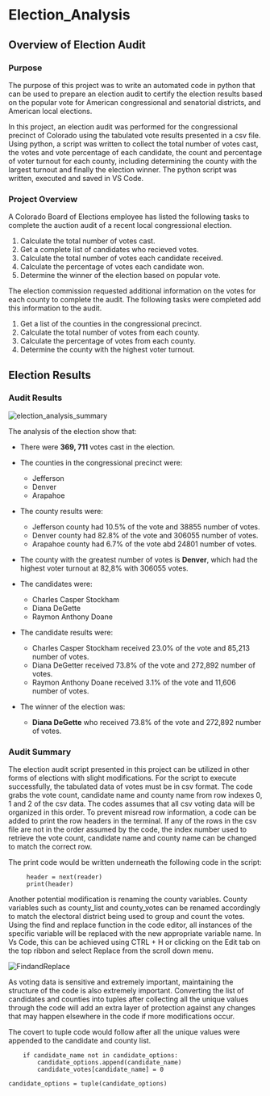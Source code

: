 # Election_Analysis

## Overview of Election Audit

### Purpose

The purpose of this project was to write an automated code in python that can be used to prepare an 
election audit to certify the election results based on the popular vote for American congressional 
and senatorial districts, and American local elections.

In this project, an election audit was performed for the congressional precinct of Colorado using 
the tabulated vote results presented in a csv file. Using python, a script was written to collect
the total number of votes cast, the votes and vote percentage of each candidate, the count and 
percentage of voter turnout for each county, including determining the county with the largest
turnout and finally the election winner. The python script was written, executed and 
saved in VS Code.

### Project Overview
A Colorado Board of Elections employee has listed the following tasks to complete the auction audit of a recent local congressional election.

1. Calculate the total number of votes cast.
2. Get a complete list of candidates who recieved votes.
3. Calculate the total number of votes each candidate received.
4. Calculate the percentage of votes each candidate won.
5. Determine the winner of the election based on popular vote.

The election commission requested additional information on the votes for each county to complete the audit. The following tasks were completed add this information to the audit. 

1. Get a list of the counties in the congressional precinct. 
2. Calculate the total number of votes from each county.
3. Calculate the percentage of votes from each county.
4. Determine the county with the highest voter turnout.

## Election Results

### Audit Results

![election_analysis_summary](https://user-images.githubusercontent.com/97644424/160332533-ee189d8a-f7df-4c74-92a4-06d82fca5b75.PNG)

The analysis of the election show that:
* There were **369, 711** votes cast in the election.

* The counties in the congressional precinct were:
  * Jefferson
  * Denver
  * Arapahoe

* The county results were:
  * Jefferson county had 10.5% of the vote and 38855 number of votes.
  * Denver county had 82.8% of the vote and 306055 number of votes.
  * Arapahoe county had 6.7% of the vote abd 24801 number of votes.
* The county with the greatest number of votes is **Denver**, which had the highest voter turnout at 82,8% with 306055 votes. 

* The candidates were: 
  * Charles Casper Stockham
  * Diana DeGette
  * Raymon Anthony Doane
* The candidate results were:
  * Charles Casper Stockham received 23.0% of the vote and 85,213 number of votes.
  * Diana DeGetter received 73.8% of the vote and 272,892 number of votes.
  * Raymon Anthony Doane received 3.1% of the vote and 11,606 number of votes.
* The winner of the election was:
  * **Diana DeGette** who received 73.8% of the vote and 272,892 number of votes.
  
### Audit Summary

The election audit script presented in this project can be utilized in other forms of elections with slight modifications. For the script to execute successfully, the tabulated data of votes must be in csv format. The code grabs the vote count, candidate name and county name from row indexes 0, 1 and 2 of the csv data. The codes assumes that all csv voting data will be organized in this order. To prevent misread row information, a code can be added to print the row headers in the terminal. If any of the rows in the csv file are not in the order assumed by the code, the index number used to retrieve the vote count, candidate name and county name can be changed to match the correct row. 

The print code would be written underneath the following code in the script:

         header = next(reader)
         print(header) 

Another potential modification is renaming the county variables. County variables such as county_list and county_votes can be renamed accordingly to match the electoral district being used to group and count the votes. Using the find and replace function in the code editor, all instances of the specific variable will be replaced with the new appropriate variable name. In Vs Code, this can be achieved using CTRL + H or clicking on the Edit tab on the top ribbon and select Replace from the scroll down menu.

![FindandReplace](https://user-images.githubusercontent.com/97644424/160332511-30155d40-86a5-4eb5-b4a9-3db9bb2e056f.PNG)

As voting data is sensitive and extremely important, maintaining the structure of the code is also extremely important. Converting the list of candidates and counties into tuples after collecting all the unique values through the code will add an extra layer of protection against any changes that may happen elsewhere in the code if more modifications occur. 

The covert to tuple code would follow after all the unique values were appended to the candidate and county list. 


        if candidate_name not in candidate_options:
            candidate_options.append(candidate_name)
            candidate_votes[candidate_name] = 0

    candidate_options = tuple(candidate_options)
    

